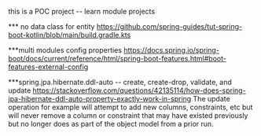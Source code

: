 this is a POC project
-- learn module projects 

*** no data class for entity
https://github.com/spring-guides/tut-spring-boot-kotlin/blob/main/build.gradle.kts

***multi modules config properties
https://docs.spring.io/spring-boot/docs/current/reference/html/spring-boot-features.html#boot-features-external-config

***spring.jpa.hibernate.ddl-auto -- create, create-drop, validate, and update
https://stackoverflow.com/questions/42135114/how-does-spring-jpa-hibernate-ddl-auto-property-exactly-work-in-spring
The update operation for example will attempt to add new columns, constraints, etc but will never remove a column or constraint that may have existed previously but no longer does as part of the object model from a prior run.